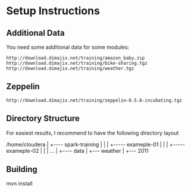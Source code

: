# Setup Instructions

## Additional Data

You need some additional data for some modules:

    http://download.dimajix.net/training/amazon_baby.zip
    http://download.dimajix.net/training/bike-sharing.tgz
    http://download.dimajix.net/training/weather.tgz
    
## Zeppelin  
    
    http://download.dimajix.net/training/zeppelin-0.5.6-incubating.tgz


## Directory Structure

For easiest results, I recommend to have the following directory layout

/home/cloudera
         |
         +---- spark-training
         |        |
         |        +----- exameple-01
         |        |
         |        +----- exameple-02
         |        |
         |        ...
         |
         +---- data
                  |
                  +--- weather
                          |
                          +--- 2011
                          

## Building

mvn install

